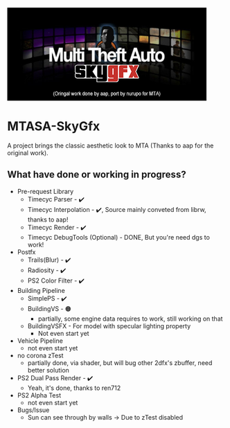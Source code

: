![SKYGFX](doc/skygfx.png)
# MTASA-SkyGfx
A project brings the classic aesthetic look to MTA (Thanks to aap for the original work).
## What have done or working in progress?
- Pre-request Library
  * Timecyc Parser - ✔️
  * Timecyc Interpolation - ✔️, Source mainly conveted from librw, thanks to aap!
  * Timecyc Render - ✔️
  * Timecyc DebugTools (Optional) - DONE, But you're need dgs to work!
- Postfx 
  * Trails(Blur) - ✔️
  * Radiosity - ✔️
  * PS2 Color Filter - ✔️
- Building Pipeline
  * SimplePS - ✔️
  * BuildingVS - 🟠
    * partially, some engine data requires to work, still working on that
  * BuildingVSFX - For model with specular lighting property
    * Not even start yet
- Vehicle Pipeline
  * not even start yet
- no corona zTest
  * partially done, via shader, but will bug other 2dfx's zbuffer, need better solution
- PS2 Dual Pass Render - ✔️
  * Yeah, it's done, thanks to ren712
- PS2 Alpha Test
  * not even start yet
- Bugs/Issue
  * Sun can see through by walls -> Due to zTest disabled 
